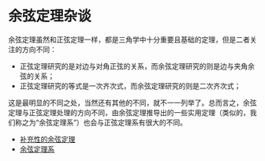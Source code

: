 # 余弦定理杂谈

余弦定理虽然和正弦定理一样，都是三角学中十分重要且基础的定理，但是二者关注的方向不同：

- 正弦定理研究的是对边与对角正弦的关系，而余弦定理研究的则是边与夹角余弦的关系；
- 正弦定理研究的等式是一次齐次式，而余弦定理研究的则是二次齐次式；

这是最明显的不同之处，当然还有其他的不同，就不一一列举了。总而言之，余弦定理与正弦定理处理的方向不同，由余弦定理推导出的一些实用定理（类似的，我们称之为“余弦定理系”）也会与正弦定理系有很大的不同。

- [补充性的余弦定理](cosine.md)
- [余弦定理系](more_cosine.md)